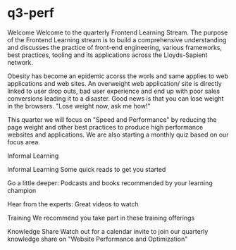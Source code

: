 # q3-perf
Welcome
Welcome to the quarterly Frontend Learning Stream.
The purpose of the Frontend Learning stream is to build a comprehensive understanding and discusses the practice of front-end engineering, various frameworks, best practices, tooling and its applications across the Lloyds-Sapient network. 

Obesity has become an epidemic acorss the worls and same applies to web applications and web sites. An overweight web application/ site is directly linked to user drop outs, bad user experience and end up with poor sales conversions leading it to a disaster.
Good news is that you can lose weight in the browsers. "Lose weight now, ask me how!"

This quarter we will focus on "Speed and Performance" by reducing the page weight and other best practices to produce high performance websites and applications. 
We are also starting a monthly quiz based on our focus area.

Informal Learning


Informal Learning
Some quick reads to get you started

Go a little deeper: Podcasts and books
recommended by your learning champion

Hear from the experts: Great videos to watch

Training
We recommend you take part in these training offerings

Knowledge Share
Watch out for a calendar invite to join our quarterly knowledge share on "Website Performance and Optimization"
